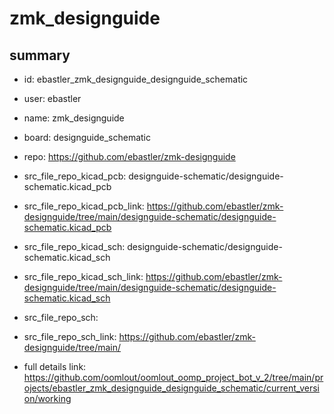 # zmk_designguide
 
## summary 
* id: ebastler_zmk_designguide_designguide_schematic
* user: ebastler
* name: zmk_designguide
* board: designguide_schematic
* repo: https://github.com/ebastler/zmk-designguide
* src_file_repo_kicad_pcb: designguide-schematic/designguide-schematic.kicad_pcb
* src_file_repo_kicad_pcb_link: https://github.com/ebastler/zmk-designguide/tree/main/designguide-schematic/designguide-schematic.kicad_pcb
* src_file_repo_kicad_sch: designguide-schematic/designguide-schematic.kicad_sch
* src_file_repo_kicad_sch_link: https://github.com/ebastler/zmk-designguide/tree/main/designguide-schematic/designguide-schematic.kicad_sch

* src_file_repo_sch: 
* src_file_repo_sch_link: https://github.com/ebastler/zmk-designguide/tree/main/
* full details link: https://github.com/oomlout/oomlout_oomp_project_bot_v_2/tree/main/projects/ebastler_zmk_designguide_designguide_schematic/current_version/working  






